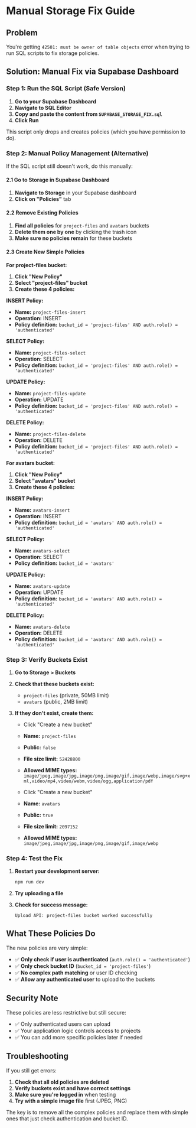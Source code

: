 # Manual Storage Fix Guide

## Problem

You're getting `42501: must be owner of table objects` error when trying to run SQL scripts to fix storage policies.

## Solution: Manual Fix via Supabase Dashboard

### Step 1: Run the SQL Script (Safe Version)

1. **Go to your Supabase Dashboard**
2. **Navigate to SQL Editor**
3. **Copy and paste the content from `SUPABASE_STORAGE_FIX.sql`**
4. **Click Run**

This script only drops and creates policies (which you have permission to do).

### Step 2: Manual Policy Management (Alternative)

If the SQL script still doesn't work, do this manually:

#### 2.1 Go to Storage in Supabase Dashboard

1. **Navigate to Storage** in your Supabase dashboard
2. **Click on "Policies"** tab

#### 2.2 Remove Existing Policies

1. **Find all policies** for `project-files` and `avatars` buckets
2. **Delete them one by one** by clicking the trash icon
3. **Make sure no policies remain** for these buckets

#### 2.3 Create New Simple Policies

**For project-files bucket:**

1. **Click "New Policy"**
2. **Select "project-files" bucket**
3. **Create these 4 policies:**

**INSERT Policy:**

- **Name:** `project-files-insert`
- **Operation:** INSERT
- **Policy definition:** `bucket_id = 'project-files' AND auth.role() = 'authenticated'`

**SELECT Policy:**

- **Name:** `project-files-select`
- **Operation:** SELECT
- **Policy definition:** `bucket_id = 'project-files' AND auth.role() = 'authenticated'`

**UPDATE Policy:**

- **Name:** `project-files-update`
- **Operation:** UPDATE
- **Policy definition:** `bucket_id = 'project-files' AND auth.role() = 'authenticated'`

**DELETE Policy:**

- **Name:** `project-files-delete`
- **Operation:** DELETE
- **Policy definition:** `bucket_id = 'project-files' AND auth.role() = 'authenticated'`

**For avatars bucket:**

1. **Click "New Policy"**
2. **Select "avatars" bucket**
3. **Create these 4 policies:**

**INSERT Policy:**

- **Name:** `avatars-insert`
- **Operation:** INSERT
- **Policy definition:** `bucket_id = 'avatars' AND auth.role() = 'authenticated'`

**SELECT Policy:**

- **Name:** `avatars-select`
- **Operation:** SELECT
- **Policy definition:** `bucket_id = 'avatars'`

**UPDATE Policy:**

- **Name:** `avatars-update`
- **Operation:** UPDATE
- **Policy definition:** `bucket_id = 'avatars' AND auth.role() = 'authenticated'`

**DELETE Policy:**

- **Name:** `avatars-delete`
- **Operation:** DELETE
- **Policy definition:** `bucket_id = 'avatars' AND auth.role() = 'authenticated'`

### Step 3: Verify Buckets Exist

1. **Go to Storage > Buckets**
2. **Check that these buckets exist:**

   - `project-files` (private, 50MB limit)
   - `avatars` (public, 2MB limit)

3. **If they don't exist, create them:**

   - Click "Create a new bucket"
   - **Name:** `project-files`
   - **Public:** `false`
   - **File size limit:** `52428800`
   - **Allowed MIME types:** `image/jpeg,image/jpg,image/png,image/gif,image/webp,image/svg+xml,video/mp4,video/webm,video/ogg,application/pdf`

   - Click "Create a new bucket"
   - **Name:** `avatars`
   - **Public:** `true`
   - **File size limit:** `2097152`
   - **Allowed MIME types:** `image/jpeg,image/jpg,image/png,image/gif,image/webp`

### Step 4: Test the Fix

1. **Restart your development server:**

   ```bash
   npm run dev
   ```

2. **Try uploading a file**
3. **Check for success message:**
   ```
   Upload API: project-files bucket worked successfully
   ```

## What These Policies Do

The new policies are very simple:

- ✅ **Only check if user is authenticated** (`auth.role() = 'authenticated'`)
- ✅ **Only check bucket ID** (`bucket_id = 'project-files'`)
- ✅ **No complex path matching** or user ID checking
- ✅ **Allow any authenticated user** to upload to the buckets

## Security Note

These policies are less restrictive but still secure:

- ✅ Only authenticated users can upload
- ✅ Your application logic controls access to projects
- ✅ You can add more specific policies later if needed

## Troubleshooting

If you still get errors:

1. **Check that all old policies are deleted**
2. **Verify buckets exist and have correct settings**
3. **Make sure you're logged in** when testing
4. **Try with a simple image file** first (JPEG, PNG)

The key is to remove all the complex policies and replace them with simple ones that just check authentication and bucket ID.
